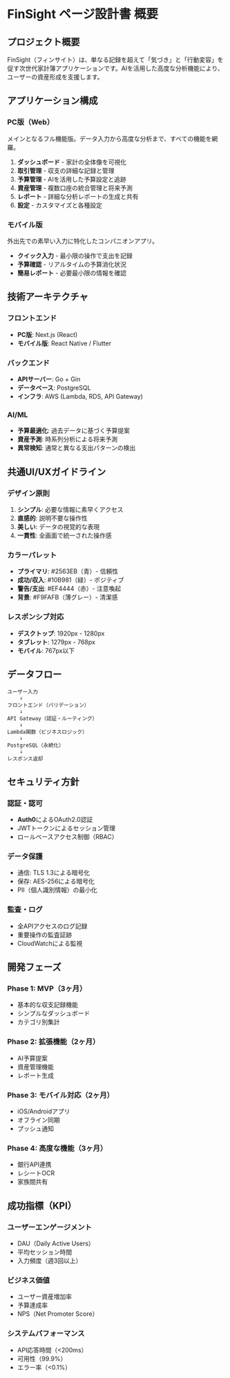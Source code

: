 # FinSight ページ設計書 概要

## プロジェクト概要
FinSight（フィンサイト）は、単なる記録を超えて「気づき」と「行動変容」を促す次世代家計簿アプリケーションです。AIを活用した高度な分析機能により、ユーザーの資産形成を支援します。

## アプリケーション構成

### PC版（Web）
メインとなるフル機能版。データ入力から高度な分析まで、すべての機能を網羅。

1. **ダッシュボード** - 家計の全体像を可視化
2. **取引管理** - 収支の詳細な記録と管理
3. **予算管理** - AIを活用した予算設定と追跡
4. **資産管理** - 複数口座の統合管理と将来予測
5. **レポート** - 詳細な分析レポートの生成と共有
6. **設定** - カスタマイズと各種設定

### モバイル版
外出先での素早い入力に特化したコンパニオンアプリ。

- **クイック入力** - 最小限の操作で支出を記録
- **予算確認** - リアルタイムの予算消化状況
- **簡易レポート** - 必要最小限の情報を確認

## 技術アーキテクチャ

### フロントエンド
- **PC版**: Next.js (React)
- **モバイル版**: React Native / Flutter

### バックエンド
- **APIサーバー**: Go + Gin
- **データベース**: PostgreSQL
- **インフラ**: AWS (Lambda, RDS, API Gateway)

### AI/ML
- **予算最適化**: 過去データに基づく予算提案
- **資産予測**: 時系列分析による将来予測
- **異常検知**: 通常と異なる支出パターンの検出

## 共通UI/UXガイドライン

### デザイン原則
1. **シンプル**: 必要な情報に素早くアクセス
2. **直感的**: 説明不要な操作性
3. **美しい**: データの視覚的な表現
4. **一貫性**: 全画面で統一された操作感

### カラーパレット
- **プライマリ**: #2563EB（青）- 信頼性
- **成功/収入**: #10B981（緑）- ポジティブ
- **警告/支出**: #EF4444（赤）- 注意喚起
- **背景**: #F9FAFB（薄グレー）- 清潔感

### レスポンシブ対応
- **デスクトップ**: 1920px - 1280px
- **タブレット**: 1279px - 768px
- **モバイル**: 767px以下

## データフロー

```
ユーザー入力
    ↓
フロントエンド（バリデーション）
    ↓
API Gateway（認証・ルーティング）
    ↓
Lambda関数（ビジネスロジック）
    ↓
PostgreSQL（永続化）
    ↓
レスポンス返却
```

## セキュリティ方針

### 認証・認可
- **Auth0**によるOAuth2.0認証
- JWTトークンによるセッション管理
- ロールベースアクセス制御（RBAC）

### データ保護
- 通信: TLS 1.3による暗号化
- 保存: AES-256による暗号化
- PII（個人識別情報）の最小化

### 監査・ログ
- 全APIアクセスのログ記録
- 重要操作の監査証跡
- CloudWatchによる監視

## 開発フェーズ

### Phase 1: MVP（3ヶ月）
- 基本的な収支記録機能
- シンプルなダッシュボード
- カテゴリ別集計

### Phase 2: 拡張機能（2ヶ月）
- AI予算提案
- 資産管理機能
- レポート生成

### Phase 3: モバイル対応（2ヶ月）
- iOS/Androidアプリ
- オフライン同期
- プッシュ通知

### Phase 4: 高度な機能（3ヶ月）
- 銀行API連携
- レシートOCR
- 家族間共有

## 成功指標（KPI）

### ユーザーエンゲージメント
- DAU（Daily Active Users）
- 平均セッション時間
- 入力頻度（週3回以上）

### ビジネス価値
- ユーザー資産増加率
- 予算達成率
- NPS（Net Promoter Score）

### システムパフォーマンス
- API応答時間（<200ms）
- 可用性（99.9%）
- エラー率（<0.1%）